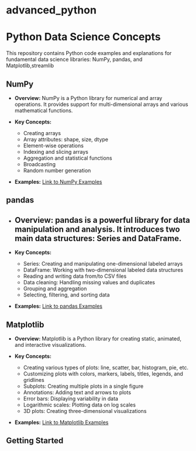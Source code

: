 # advanced_python
# Python Data Science Concepts

This repository contains Python code examples and explanations for fundamental data science libraries: NumPy, pandas, and Matplotlib,streamlib

## NumPy

- **Overview:** NumPy is a Python library for numerical and array operations. It provides support for multi-dimensional arrays and various mathematical functions.

- **Key Concepts:**
  - Creating arrays
  - Array attributes: shape, size, dtype
  - Element-wise operations
  - Indexing and slicing arrays
  - Aggregation and statistical functions
  - Broadcasting
  - Random number generation
  
- **Examples:** [Link to NumPy Examples](numpy_examples.py)

## pandas

- **Overview:** pandas is a powerful library for data manipulation and analysis. It introduces two main data structures: Series and DataFrame.
   -
- **Key Concepts:**
  - Series: Creating and manipulating one-dimensional labeled arrays
  - DataFrame: Working with two-dimensional labeled data structures
  - Reading and writing data from/to CSV files
  - Data cleaning: Handling missing values and duplicates
  - Grouping and aggregation
  - Selecting, filtering, and sorting data
  
- **Examples:** [Link to pandas Examples](pandas.py)

## Matplotlib

- **Overview:** Matplotlib is a Python library for creating static, animated, and interactive visualizations.

- **Key Concepts:**
  - Creating various types of plots: line, scatter, bar, histogram, pie, etc.
  - Customizing plots with colors, markers, labels, titles, legends, and gridlines
  - Subplots: Creating multiple plots in a single figure
  - Annotations: Adding text and arrows to plots
  - Error bars: Displaying variability in data
  - Logarithmic scales: Plotting data on log scales
  - 3D plots: Creating three-dimensional visualizations
  
- **Examples:** [Link to Matplotlib Examples](matplotlib.py)

## Getting Started


